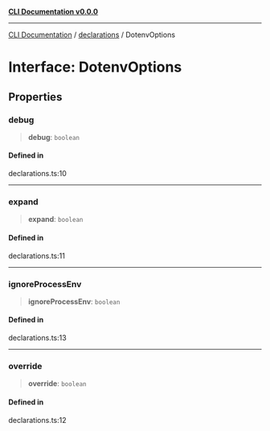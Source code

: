 [**CLI Documentation v0.0.0**](../../README.md)

***

[CLI Documentation](../../modules.md) / [declarations](../README.md) / DotenvOptions

# Interface: DotenvOptions

## Properties

### debug

> **debug**: `boolean`

#### Defined in

declarations.ts:10

***

### expand

> **expand**: `boolean`

#### Defined in

declarations.ts:11

***

### ignoreProcessEnv

> **ignoreProcessEnv**: `boolean`

#### Defined in

declarations.ts:13

***

### override

> **override**: `boolean`

#### Defined in

declarations.ts:12
